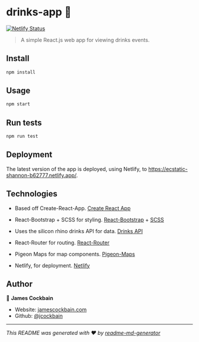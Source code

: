 # drinks-app 🍺

[![Netlify Status](https://api.netlify.com/api/v1/badges/70e584bd-c65a-4647-8107-99b1d1f452df/deploy-status)](https://app.netlify.com/sites/ecstatic-shannon-b62777/deploys)

> A simple React.js web app for viewing drinks events.

## Install

```sh
npm install
```

## Usage

```sh
npm start
```

## Run tests

```sh
npm run test
```

## Deployment

The latest version of the app is deployed, using Netlify, to https://ecstatic-shannon-b62777.netlify.app/.

## Technologies

- Based off Create-React-App. [Create React App](https://create-react-app.dev/)

- React-Bootstrap + SCSS for styling. [React-Bootstrap](https://react-bootstrap.github.io/) + [SCSS](https://sass-lang.com/)

- Uses the silicon rhino drinks API for data. [Drinks API](https://www.siliconrhino.io/drinks/)

- React-Router for routing. [React-Router](https://reactrouter.com/)

- Pigeon Maps for map components. [Pigeon-Maps](https://github.com/mariusandra/pigeon-maps)

- Netlify, for deployment. [Netlify](https://www.netlify.com/)

## Author

👤 **James Cockbain**

- Website: [jamescockbain.com](https://jamescockbain.com)
- Github: [@jcockbain](https://github.com/jcockbain)

***
_This README was generated with ❤️ by [readme-md-generator](https://github.com/kefranabg/readme-md-generator)_
